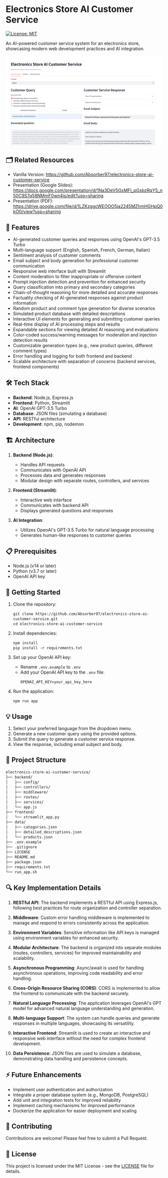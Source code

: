 # Electronics Store AI Customer Service

[![License: MIT](https://img.shields.io/badge/License-MIT-yellow.svg)](https://opensource.org/licenses/MIT)

An AI-powered customer service system for an electronics store, showcasing modern web development practices and AI integration.

![Capture](images/Capture-2024-10-05-081857.png)

## 🗂️ Related Resources
- Vanilla Version: https://github.com/Absorber97/electronics-store-ai-customer-service
- Presentation (Google Slides): https://docs.google.com/presentation/d/1Na3DeV5GxMFI_pGsbzRqY5_n50C9S7q58NMmF0wn4is/edit?usp=sharing 
- Presentation (PDF): https://drive.google.com/file/d/1LZKzggcWEOOO5ja2245MZhmHGHpQ0kO0/view?usp=sharing 

## 🚀 Features

- AI-generated customer queries and responses using OpenAI's GPT-3.5 Turbo
- Multi-language support (English, Spanish, French, German, Italian)
- Sentiment analysis of customer comments
- Email subject and body generation for professional customer communication
- Responsive web interface built with Streamlit
- Content moderation to filter inappropriate or offensive content
- Prompt injection detection and prevention for enhanced security
- Query classification into primary and secondary categories
- Chain-of-thought reasoning for more detailed and accurate responses
- Factuality checking of AI-generated responses against product information
- Random product and comment type generation for diverse scenarios
- Simulated product database with detailed descriptions
- Interactive UI elements for generating and submitting customer queries
- Real-time display of AI processing steps and results
- Expandable sections for viewing detailed AI reasoning and evaluations
- Color-coded success/warning messages for moderation and injection detection results
- Customizable generation types (e.g., new product queries, different comment types)
- Error handling and logging for both frontend and backend
- Scalable architecture with separation of concerns (backend services, frontend components)

## 🛠️ Tech Stack

- **Backend**: Node.js, Express.js
- **Frontend**: Python, Streamlit
- **AI**: OpenAI GPT-3.5 Turbo
- **Database**: JSON files (simulating a database)
- **API**: RESTful architecture
- **Development**: npm, pip, nodemon

## 🏗️ Architecture

1. **Backend (Node.js)**:
   - Handles API requests
   - Communicates with OpenAI API
   - Processes data and generates responses
   - Modular design with separate routes, controllers, and services

2. **Frontend (Streamlit)**:
   - Interactive web interface
   - Communicates with backend API
   - Displays generated questions and responses

3. **AI Integration**:
   - Utilizes OpenAI's GPT-3.5 Turbo for natural language processing
   - Generates human-like responses to customer queries

## 📋 Prerequisites

- Node.js (v14 or later)
- Python (v3.7 or later)
- OpenAI API key

## 🚀 Getting Started

1. Clone the repository:
   ```
   git clone https://github.com/Absorber97/electronics-store-ai-customer-service.git
   cd electronics-store-ai-customer-service
   ```

2. Install dependencies:
   ```
   npm install
   pip install -r requirements.txt
   ```

3. Set up your OpenAI API key:
   - Rename `.env.example` to `.env`
   - Add your OpenAI API key to the `.env` file:
     ```
     OPENAI_API_KEY=your_api_key_here
     ```

4. Run the application:
   ```
   npm run app
   ```

## 💡 Usage

1. Select your preferred language from the dropdown menu.
2. Generate a new customer query using the provided options.
3. Submit the query to generate a customer service response.
4. View the response, including email subject and body.

## 📁 Project Structure

```
electronics-store-ai-customer-service/
├── backend/
│   ├── config/
│   ├── controllers/
│   ├── middleware/
│   ├── routes/
│   ├── services/
│   └── app.js
├── frontend/
│   └── streamlit_app.py
├── data/
│   ├── categories.json
│   ├── detailed_descriptions.json
│   └── products.json
├── .env.example
├── .gitignore
├── LICENSE
├── README.md
├── package.json
├── requirements.txt
└── run_app.sh
```

## 🔍 Key Implementation Details

1. **RESTful API**: The backend implements a RESTful API using Express.js, following best practices for route organization and controller separation.

2. **Middleware**: Custom error handling middleware is implemented to manage and respond to errors consistently across the application.

3. **Environment Variables**: Sensitive information like API keys is managed using environment variables for enhanced security.

4. **Modular Architecture**: The backend is organized into separate modules (routes, controllers, services) for improved maintainability and scalability.

5. **Asynchronous Programming**: Async/await is used for handling asynchronous operations, improving code readability and error handling.

6. **Cross-Origin Resource Sharing (CORS)**: CORS is implemented to allow the frontend to communicate with the backend securely.

7. **Natural Language Processing**: The application leverages OpenAI's GPT model for advanced natural language understanding and generation.

8. **Multi-language Support**: The system can handle queries and generate responses in multiple languages, showcasing its versatility.

9. **Interactive Frontend**: Streamlit is used to create an interactive and responsive web interface without the need for complex frontend development.

10. **Data Persistence**: JSON files are used to simulate a database, demonstrating data handling and persistence concepts.

## ⚡️ Future Enhancements

- Implement user authentication and authorization
- Integrate a proper database system (e.g., MongoDB, PostgreSQL)
- Add unit and integration tests for improved reliability
- Implement caching mechanisms for improved performance
- Dockerize the application for easier deployment and scaling

## 🤝 Contributing

Contributions are welcome! Please feel free to submit a Pull Request.

## 🪪 License

This project is licensed under the MIT License - see the [LICENSE](LICENSE) file for details.
